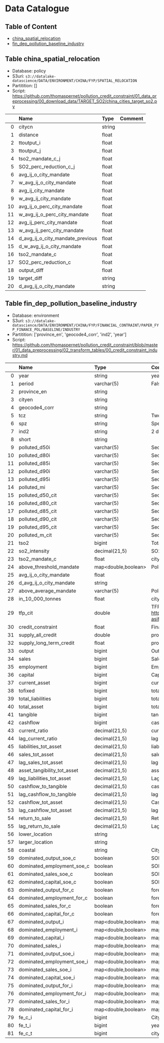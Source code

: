 
# Data Catalogue



## Table of Content

    
- [china_spatial_relocation](https://github.com/thomaspernet/pollution_credit_constraint/tree/master/00_data_catalog#table-china_spatial_relocation)
- [fin_dep_pollution_baseline_industry](https://github.com/thomaspernet/pollution_credit_constraint/tree/master/00_data_catalog#table-fin_dep_pollution_baseline_industry)

    

## Table china_spatial_relocation

- Database: policy
- S3uri: `s3://datalake-datascience/DATA/ENVIRONMENT/CHINA/FYP/SPATIAL_RELOCATION`
- Partitition: []
- Script: https://github.com/thomaspernet/pollution_credit_constraint/01_data_preprocessing/00_download_data/TARGET_SO2/china_cities_target_so2.py

|    | Name                             | Type   | Comment   |
|---:|:---------------------------------|:-------|:----------|
|  0 | citycn                           | string |           |
|  1 | distance                         | float  |           |
|  2 | ttoutput_i                       | float  |           |
|  3 | ttoutput_j                       | float  |           |
|  4 | tso2_mandate_c_j                 | float  |           |
|  5 | SO2_perc_reduction_c_j           | float  |           |
|  6 | avg_ij_o_city_mandate            | float  |           |
|  7 | w_avg_ij_o_city_mandate          | float  |           |
|  8 | avg_ij_city_mandate              | float  |           |
|  9 | w_avg_ij_city_mandate            | float  |           |
| 10 | avg_ij_o_perc_city_mandate       | float  |           |
| 11 | w_avg_ij_o_perc_city_mandate     | float  |           |
| 12 | avg_ij_perc_city_mandate         | float  |           |
| 13 | w_avg_ij_perc_city_mandate       | float  |           |
| 14 | d_avg_ij_o_city_mandate_previous | float  |           |
| 15 | d_w_avg_ij_o_city_mandate        | float  |           |
| 16 | tso2_mandate_c                   | float  |           |
| 17 | SO2_perc_reduction_c             | float  |           |
| 18 | output_diff                      | float  |           |
| 19 | target_diff                      | string |           |
| 20 | d_avg_ij_o_city_mandate          | string |           |

    

## Table fin_dep_pollution_baseline_industry

- Database: environment
- S3uri: `s3://datalake-datascience/DATA/ENVIRONMENT/CHINA/FYP/FINANCIAL_CONTRAINT/PAPER_FYP_FINANCE_POL/BASELINE/INDUSTRY`
- Partitition: ['province_en', 'geocode4_corr', 'ind2', 'year']
- Script: https://github.com/thomaspernet/pollution_credit_constraint/blob/master/01_data_preprocessing/02_transform_tables/00_credit_constraint_industry.md

|    | Name                        | Type                | Comment                                                                                                                                                                                                   |
|---:|:----------------------------|:--------------------|:----------------------------------------------------------------------------------------------------------------------------------------------------------------------------------------------------------|
|  0 | year                        | string              | year from 2001 to 2007                                                                                                                                                                                    |
|  1 | period                      | varchar(5)          | False if year before 2005 included, True if year 2006 and 2007                                                                                                                                            |
|  2 | province_en                 | string              |                                                                                                                                                                                                           |
|  3 | cityen                      | string              |                                                                                                                                                                                                           |
|  4 | geocode4_corr               | string              |                                                                                                                                                                                                           |
|  5 | tcz                         | string              | Two control zone policy city                                                                                                                                                                              |
|  6 | spz                         | string              | Special policy zone policy city                                                                                                                                                                           |
|  7 | ind2                        | string              | 2 digits industry                                                                                                                                                                                         |
|  8 | short                       | string              |                                                                                                                                                                                                           |
|  9 | polluted_d50i               | varchar(5)          | Sectors with values above Yearly 50th percentile of SO2 label as ABOVE else BELOW                                                                                                                         |
| 10 | polluted_d80i               | varchar(5)          | Sectors with values above Yearly 80th percentile of SO2 label as ABOVE else BELOW                                                                                                                         |
| 11 | polluted_d85i               | varchar(5)          | Sectors with values above Yearly 85th percentile of SO2 label as ABOVE else BELOW                                                                                                                         |
| 12 | polluted_d90i               | varchar(5)          | Sectors with values above Yearly 90th percentile of SO2 label as ABOVE else BELOW                                                                                                                         |
| 13 | polluted_d95i               | varchar(5)          | Sectors with values above Yearly 95th percentile of SO2 label as ABOVE else BELOW                                                                                                                         |
| 14 | polluted_mi                 | varchar(5)          | Sectors with values above Yearly average of SO2 label as ABOVE else BELOW                                                                                                                                 |
| 15 | polluted_d50_cit            | varchar(5)          | Sectors with values above Yearly 50th percentile of SO2 label as ABOVE else BELOW                                                                                                                         |
| 16 | polluted_d80_cit            | varchar(5)          | Sectors with values above Yearly 80th percentile of SO2 label as ABOVE else BELOW                                                                                                                         |
| 17 | polluted_d85_cit            | varchar(5)          | Sectors with values above Yearly 85th percentile of SO2 label as ABOVE else BELOW                                                                                                                         |
| 18 | polluted_d90_cit            | varchar(5)          | Sectors with values above Yearly 90th percentile of SO2 label as ABOVE else BELOW                                                                                                                         |
| 19 | polluted_d95_cit            | varchar(5)          | Sectors with values above Yearly 95th percentile of SO2 label as ABOVE else BELOW                                                                                                                         |
| 20 | polluted_m_cit              | varchar(5)          | Sectors with values above Yearly average of SO2 label as ABOVE else BELOW                                                                                                                                 |
| 21 | tso2                        | bigint              | Total so2 city sector. Filtered values above  4863 (5% of the distribution)                                                                                                                               |
| 22 | so2_intensity               | decimal(21,5)       | SO2 divided by output                                                                                                                                                                                     |
| 23 | tso2_mandate_c              | float               | city reduction mandate in tonnes                                                                                                                                                                          |
| 24 | above_threshold_mandate     | map<double,boolean> | Policy mandate above percentile .5, .75, .9, .95                                                                                                                                                          |
| 25 | avg_ij_o_city_mandate       | float               |                                                                                                                                                                                                           |
| 26 | d_avg_ij_o_city_mandate     | string              |                                                                                                                                                                                                           |
| 27 | above_average_mandate       | varchar(5)          | Policy mandate above national average                                                                                                                                                                     |
| 28 | in_10_000_tonnes            | float               | city reduction mandate in 10k tonnes                                                                                                                                                                      |
| 29 | tfp_cit                     | double              | TFP at the city industry level. From https://github.com/thomaspernet/Financial_dependency_pollution/blob/master/01_data_preprocessing/02_transform_tables/05_tfp_computation.md#table-asif_tfp_firm_level |
| 30 | credit_constraint           | float               | Financial dependency. From paper https://www.sciencedirect.com/science/article/pii/S0147596715000311"                                                                                                     |
| 31 | supply_all_credit           | double              | province external supply of credit                                                                                                                                                                        |
| 32 | supply_long_term_credit     | float               | province external supply of long term credit                                                                                                                                                              |
| 33 | output                      | bigint              | Output                                                                                                                                                                                                    |
| 34 | sales                       | bigint              | Sales                                                                                                                                                                                                     |
| 35 | employment                  | bigint              | Employemnt                                                                                                                                                                                                |
| 36 | capital                     | bigint              | Capital                                                                                                                                                                                                   |
| 37 | current_asset               | bigint              | current asset                                                                                                                                                                                             |
| 38 | tofixed                     | bigint              | total fixed asset                                                                                                                                                                                         |
| 39 | total_liabilities           | bigint              | total liabilities                                                                                                                                                                                         |
| 40 | total_asset                 | bigint              | total asset                                                                                                                                                                                               |
| 41 | tangible                    | bigint              | tangible asset                                                                                                                                                                                            |
| 42 | cashflow                    | bigint              | cash flow                                                                                                                                                                                                 |
| 43 | current_ratio               | decimal(21,5)       | current ratio                                                                                                                                                                                             |
| 44 | lag_current_ratio           | decimal(21,5)       | lag value of current ratio                                                                                                                                                                                |
| 45 | liabilities_tot_asset       | decimal(21,5)       | liabilities to total asset                                                                                                                                                                                |
| 46 | sales_tot_asset             | decimal(21,5)       | sales to total asset                                                                                                                                                                                      |
| 47 | lag_sales_tot_asset         | decimal(21,5)       | lag value of sales to asset                                                                                                                                                                               |
| 48 | asset_tangibility_tot_asset | decimal(21,5)       | asset tangibility tot total asset                                                                                                                                                                         |
| 49 | lag_liabilities_tot_asset   | decimal(21,5)       | Lag liabiliteies to total asset                                                                                                                                                                           |
| 50 | cashflow_to_tangible        | decimal(21,5)       | cash flow to tangible                                                                                                                                                                                     |
| 51 | lag_cashflow_to_tangible    | decimal(21,5)       | lag cash flow to tangible                                                                                                                                                                                 |
| 52 | cashflow_tot_asset          | decimal(21,5)       | Cash flow to total asset                                                                                                                                                                                  |
| 53 | lag_cashflow_tot_asset      | decimal(21,5)       | lag cash flow tot total asset                                                                                                                                                                             |
| 54 | return_to_sale              | decimal(21,5)       | Return to sale                                                                                                                                                                                            |
| 55 | lag_return_to_sale          | decimal(21,5)       | Lag return tot sale                                                                                                                                                                                       |
| 56 | lower_location              | string              |                                                                                                                                                                                                           |
| 57 | larger_location             | string              |                                                                                                                                                                                                           |
| 58 | coastal                     | string              | City is bordered by sea or not                                                                                                                                                                            |
| 59 | dominated_output_soe_c      | boolean             | SOE dominated city of output. If true, then SOEs dominated city                                                                                                                                           |
| 60 | dominated_employment_soe_c  | boolean             | SOE dominated city of employment. If true, then SOEs dominated city                                                                                                                                       |
| 61 | dominated_sales_soe_c       | boolean             | SOE dominated city of sales. If true, then SOEs dominated city                                                                                                                                            |
| 62 | dominated_capital_soe_c     | boolean             | SOE dominated city of capital. If true, then SOEs dominated city                                                                                                                                          |
| 63 | dominated_output_for_c      | boolean             | foreign dominated city of output. If true, then foreign dominated city                                                                                                                                    |
| 64 | dominated_employment_for_c  | boolean             | foreign dominated city of employment. If true, then foreign dominated city                                                                                                                                |
| 65 | dominated_sales_for_c       | boolean             | foreign dominated cityof sales. If true, then foreign dominated city                                                                                                                                      |
| 66 | dominated_capital_for_c     | boolean             | foreign dominated city of capital. If true, then foreign dominated city                                                                                                                                   |
| 67 | dominated_output_i          | map<double,boolean> | map with information dominated industry knowing percentile .5, .75, .9, .95 of output                                                                                                                     |
| 68 | dominated_employment_i      | map<double,boolean> | map with information on dominated industry knowing percentile .5, .75, .9, .95 of employment                                                                                                              |
| 69 | dominated_capital_i         | map<double,boolean> | map with information on dominated industry knowing percentile .5, .75, .9, .95 of capital                                                                                                                 |
| 70 | dominated_sales_i           | map<double,boolean> | map with information on SOE dominated industry knowing percentile .5, .75, .9, .95 of sales                                                                                                               |
| 71 | dominated_output_soe_i      | map<double,boolean> | map with information on SOE dominated industry knowing percentile .5, .75, .9, .95 of output                                                                                                              |
| 72 | dominated_employment_soe_i  | map<double,boolean> | map with information on SOE dominated industry knowing percentile .5, .75, .9, .95 of employment                                                                                                          |
| 73 | dominated_sales_soe_i       | map<double,boolean> | map with information on SOE dominated industry knowing percentile .5, .75, .9, .95 of sales                                                                                                               |
| 74 | dominated_capital_soe_i     | map<double,boolean> | map with information on SOE dominated industry knowing percentile .5, .75, .9, .95 of capital                                                                                                             |
| 75 | dominated_output_for_i      | map<double,boolean> | map with information on foreign dominated industry knowing percentile .5, .75, .9, .95 of output                                                                                                          |
| 76 | dominated_employment_for_i  | map<double,boolean> | map with information on foreign dominated industry knowing percentile .5, .75, .9, .95 of employment                                                                                                      |
| 77 | dominated_sales_for_i       | map<double,boolean> | map with information on foreign dominated industry knowing percentile .5, .75, .9, .95 of sales                                                                                                           |
| 78 | dominated_capital_for_i     | map<double,boolean> | map with information on foreign dominated industry knowing percentile .5, .75, .9, .95 of capital                                                                                                         |
| 79 | fe_c_i                      | bigint              | City industry fixed effect                                                                                                                                                                                |
| 80 | fe_t_i                      | bigint              | year industry fixed effect                                                                                                                                                                                |
| 81 | fe_c_t                      | bigint              | city industry fixed effect                                                                                                                                                                                |

    